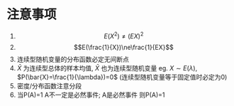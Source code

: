 # 注意事项
1. $$E(X^2)\ne(EX)^2$$
2. $$E(\frac{1}{X})\ne\frac{1}{EX}$$
3. 连续型随机变量的分布函数必定无间断点
4. $\bar{X}$ 为连续型总体的样本均值, $\bar{X}$ 也为连续型随机变量
eg. $X\sim E(\lambda)$, $P(\bar{X}=\frac{1}{\lambda})=0$ (连续型随机变量等于固定值时必定为0)
5. 密度/分布函数注意分段
6. 当P(A)=1 A不一定是必然事件; A是必然事件 则P(A)=1